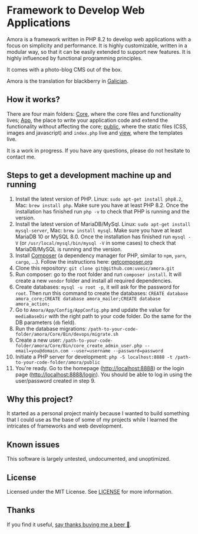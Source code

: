 Framework to Develop Web Applications
=============================================================================

Amora is a framework written in PHP 8.2 to develop web applications with a focus on simplicity and performance. It is highly customizable, written in a modular way, so that it can be easily extended to support new features. It is highly influenced by functional programming principles.

It comes with a photo-blog CMS out of the box.

Amora is the translation for blackberry in [Galician](https://en.wikipedia.org/wiki/Galician_language).

## How it works?

There are four main folders: [Core](/Core), where the core files and functionality lives; [App](/App), the place to write your application code and extend the functionality without affecting the core; [public](/public), where the static files (CSS, images and javascript) and `index.php` live and [view](/view), where the templates live.

It is a work in progress. If you have any questions, please do not hesitate to contact me.

## Steps to get a development machine up and running

1. Install the latest version of PHP. Linux: `sudo apt-get install php8.2`, Mac: `brew install php`. Make sure you have at least PHP 8.2. Once the installation has finished run `php -v` to check that PHP is running and the version.
2. Install the latest version of MariaDB/MySql. Linux: `sudo apt-get install mysql-server`, Mac: `brew install mysql`. Make sure you have at least MariaDB 10 or MySQL 8.0. Once the installation has finished run `mysql -V` (or `/usr/local/mysql/bin/mysql -V` in some cases) to check that MariaDB/MySQL is running and the version.
3. Install [Composer](https://getcomposer.org/) (a dependency manager for PHP, similar to `npm`, `yarn`, `cargo`, ...). Follow the instructions here: [getcomposer.org](https://getcomposer.org/)
4. Clone this repository: `git clone git@github.com:uveic/amora.git`
5. Run composer: go to the root folder and run `composer install`. It will create a new `vendor` folder and install all required dependencies.
6. Create databases: `mysql -u root -p`, it will ask for the password for `root`. Then run this command to create the databases: `CREATE database amora_core;CREATE database amora_mailer;CREATE database amora_action;`
7. Go to `Amora/App/Config/AppConfig.php` and update the value for `mediaBaseDir` with the right path to your code folder. Do the same for the DB parameters (`db` field).
8. Run the database migrations: `/path-to-your-code-folder/amora/Core/Bin/devops/migrate.sh`
9. Create a new user: `/path-to-your-code-folder/amora/Core/Bin/core_create_admin_user.php --email=you@domain.com --user=username --password=password`
10. Initiate a PHP server for development: `php -S localhost:8888 -t /path-to-your-code-folder/amora/public`
11. You're ready. Go to the homepage ([http://localhost:8888](http://localhost:8888)) or the login page ([http://localhost:8888/login](http://localhost:8888/login)). You should be able to log in using the user/password created in step 9.

## Why this project?

It started as a personal project mainly because I wanted to build something that I could use as the base of some of my projects while I learned the intricates of frameworks and web development.

## Known issues

This software is largely untested, undocumented, and unoptimized.

## License

Licensed under the MIT License. See [LICENSE](/LICENSE) for more information.

## Thanks

If you find it useful, [say thanks buying me a beer 🍺](https://www.paypal.com/paypalme/uveic).

